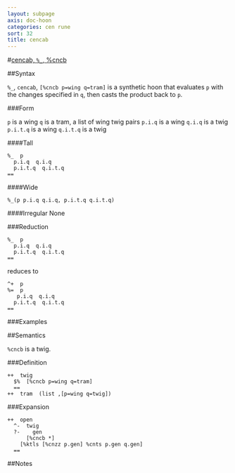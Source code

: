 ```yaml
---
layout: subpage
axis: doc-hoon
categories: cen rune
sort: 32
title: cencab
---
```



#[cencab, `%_`, %cncb](#cncb)

##Syntax

`%_`, `cencab`, `[%cncb p=wing q=tram]` is a synthetic hoon that
evaluates `p` with the changes specified in `q`, then casts the
product back to `p`.

###Form

`p` is a wing
`q` is a tram, a list of wing twig pairs 
`p.i.q` is a wing
`q.i.q` is a twig
`p.i.t.q` is a wing 
`q.i.t.q` is a twig

####Tall

    %_  p
      p.i.q  q.i.q
      p.i.t.q  q.i.t.q
    ==

####Wide

    %_(p p.i.q q.i.q, p.i.t.q q.i.t.q)

####Irregular
None

###Reduction
 
    %_  p
      p.i.q  q.i.q
      p.i.t.q  q.i.t.q
    ==
    
reduces to

    ^+  p
    %=  p
       p.i.q  q.i.q
      p.i.t.q  q.i.t.q
    ==

###Examples

##Semantics

`%cncb` is a twig.

###Definition

    ++  twig  
      $%  [%cncb p=wing q=tram]
      ==
    ++  tram  (list ,[p=wing q=twig]) 

###Expansion
    
    ++  open
      ^-  twig
      ?-    gen
          [%cncb *]
        [%ktls [%cnzz p.gen] %cnts p.gen q.gen]
      ==

##Notes


